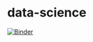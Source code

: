 # data-science
[![Binder](https://mybinder.org/badge_logo.svg)](https://mybinder.org/v2/gh/amiraelaggar/data-science.git/master)
